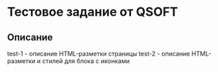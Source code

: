 # Тестовое задание от QSOFT


## Описание

test-1 - описание HTML-разметки страницы
test-2 - описание HTML-разметки и стилей для блока с иконками